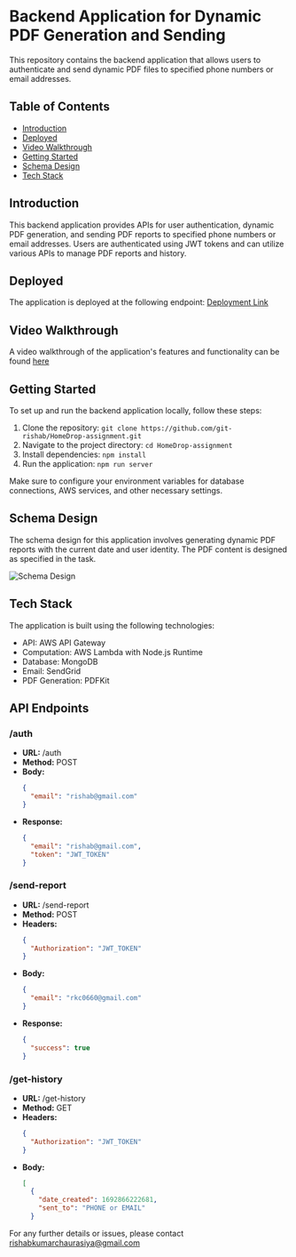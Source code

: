# Backend Application for Dynamic PDF Generation and Sending

This repository contains the backend application that allows users to authenticate and send dynamic PDF files to specified phone numbers or email addresses.

## Table of Contents

- [Introduction](#introduction)
- [Deployed](#deployed)
- [Video Walkthrough](#video-walkthrough)
- [Getting Started](#getting-started)
- [Schema Design](#schema-design)
- [Tech Stack](#tech-stack)

## Introduction

This backend application provides APIs for user authentication, dynamic PDF generation, and sending PDF reports to specified phone numbers or email addresses. Users are authenticated using JWT tokens and can utilize various APIs to manage PDF reports and history.

## Deployed

The application is deployed at the following endpoint: [Deployment Link](https://qxyryoebc7.execute-api.us-east-1.amazonaws.com/dev)

## Video Walkthrough

A video walkthrough of the application's features and functionality can be found [here](https://www.youtube.com/watch?v=rghbY-el15A)

## Getting Started

To set up and run the backend application locally, follow these steps:

1. Clone the repository: `git clone https://github.com/git-rishab/HomeDrop-assignment.git`
2. Navigate to the project directory: `cd HomeDrop-assignment`
3. Install dependencies: `npm install`
4. Run the application: `npm run server`

Make sure to configure your environment variables for database connections, AWS services, and other necessary settings.

## Schema Design

The schema design for this application involves generating dynamic PDF reports with the current date and user identity. The PDF content is designed as specified in the task.

![Schema Design](path-to-schema-image.png)

## Tech Stack

The application is built using the following technologies:

- API: AWS API Gateway
- Computation: AWS Lambda with Node.js Runtime
- Database: MongoDB
- Email: SendGrid
- PDF Generation: PDFKit

## API Endpoints

### /auth

- **URL:** /auth
- **Method:** POST
- **Body:**
  ```json
  {
    "email": "rishab@gmail.com"
  }
- **Response:**
  ```json
  {
    "email": "rishab@gmail.com",
    "token": "JWT_TOKEN"
  }
### /send-report
- **URL:** /send-report
- **Method:** POST
- **Headers:**
  ```json
  {
    "Authorization": "JWT_TOKEN"
  }
- **Body:**
  ```json
  {
    "email": "rkc0660@gmail.com"
  }
- **Response:**
  ```json
  {
    "success": true
  }

### /get-history
- **URL:** /get-history
- **Method:** GET
- **Headers:**
  ```json
  {
    "Authorization": "JWT_TOKEN"
  }
- **Body:**
  ```json
  [
    {
      "date_created": 1692866222681,
      "sent_to": "PHONE or EMAIL"
    }

For any further details or issues, please contact [rishabkumarchaurasiya@gmail.com](mailto:rishabkumarchaurasiya@gmail.com)
